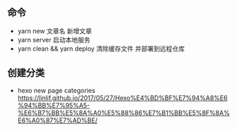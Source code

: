 ## 命令
- yarn new 文章名  新增文章
- yarn server  启动本地服务
- yarn clean && yarn deploy   清除缓存文件 并部署到远程仓库

## 创建分类
- hexo new page categories
https://linlif.github.io/2017/05/27/Hexo%E4%BD%BF%E7%94%A8%E6%94%BB%E7%95%A5-%E6%B7%BB%E5%8A%A0%E5%88%86%E7%B1%BB%E5%8F%8A%E6%A0%87%E7%AD%BE/